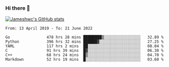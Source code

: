 ### Hi there 👋

[![Jameshwc's GitHub stats](https://github-readme-stats.vercel.app/api?username=jameshwc)](https://github.com/anuraghazra/github-readme-stats)

<!--START_SECTION:waka-->

```text
From: 13 April 2019 - To: 21 June 2022

Go                478 hrs 28 mins ████████▒░░░░░░░░░░░░░░░░   32.89 %
Python            396 hrs 32 mins ██████▓░░░░░░░░░░░░░░░░░░   27.25 %
YAML              117 hrs 2 mins  ██░░░░░░░░░░░░░░░░░░░░░░░   08.04 %
C                 91 hrs 39 mins  █▓░░░░░░░░░░░░░░░░░░░░░░░   06.30 %
C++               68 hrs 24 mins  █▒░░░░░░░░░░░░░░░░░░░░░░░   04.70 %
Markdown          52 hrs 19 mins  █░░░░░░░░░░░░░░░░░░░░░░░░   03.60 %
```

<!--END_SECTION:waka-->
